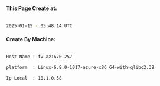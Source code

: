 
   
#### This Page Create at:

```bash

2025-01-15 - 05:48:14 UTC

```

#### Create By Machine:

```bash

Host Name : fv-az1670-257

platform  : Linux-6.8.0-1017-azure-x86_64-with-glibc2.39

Ip Local  : 10.1.0.58

```

